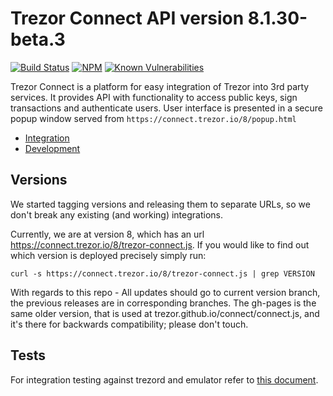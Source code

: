 # Trezor Connect API version 8.1.30-beta.3
[![Build Status](https://github.com/trezor/connect/actions/workflows/tests.yml/badge.svg)](https://github.com/trezor/connect/actions/workflows/tests.yml)
[![NPM](https://img.shields.io/npm/v/trezor-connect.svg)](https://www.npmjs.org/package/trezor-connect)
[![Known Vulnerabilities](https://snyk.io/test/github/trezor/connect/badge.svg?targetFile=package.json)](https://snyk.io/test/github/trezor/connect?targetFile=package.json)

Trezor Connect is a platform for easy integration of Trezor into 3rd party services. It provides API with functionality to access public keys, sign transactions and authenticate users. User interface is presented in a secure popup window served from `https://connect.trezor.io/8/popup.html`

* [Integration](docs/index.md)
* [Development](https://wiki.trezor.io/Developers_guide:Trezor_Connect_API)


## Versions
We started tagging versions and releasing them to separate URLs, so we don't break any existing (and working) integrations.

Currently, we are at version 8, which has an url https://connect.trezor.io/8/trezor-connect.js. If you would like to find out which version is deployed precisely simply run:

`curl -s https://connect.trezor.io/8/trezor-connect.js | grep VERSION`

With regards to this repo - All updates should go to current version branch, the previous releases are in corresponding branches. The gh-pages is the same older version, that is used at trezor.github.io/connect/connect.js, and it's there for backwards compatibility; please don't touch.

## Tests
For integration testing against trezord and emulator refer to [this document](./tests/README.md).
